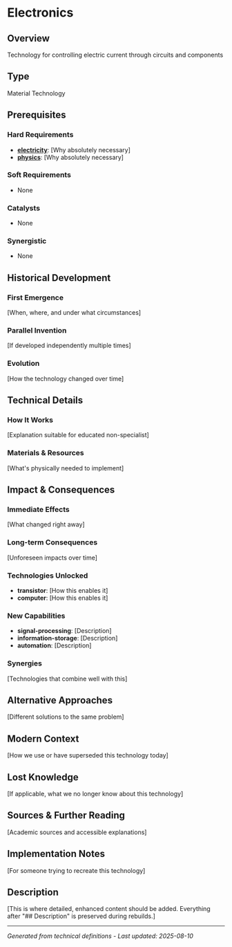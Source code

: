 # Electronics

## Overview
Technology for controlling electric current through circuits and components

## Type
Material Technology

## Prerequisites

### Hard Requirements
- **[electricity](../electricity/README.md)**: [Why absolutely necessary]
- **[physics](../physics/README.md)**: [Why absolutely necessary]

### Soft Requirements
- None

### Catalysts
- None

### Synergistic
- None

## Historical Development

### First Emergence
[When, where, and under what circumstances]





### Parallel Invention
[If developed independently multiple times]

### Evolution
[How the technology changed over time]

## Technical Details

### How It Works
[Explanation suitable for educated non-specialist]

### Materials & Resources
[What's physically needed to implement]





## Impact & Consequences

### Immediate Effects
[What changed right away]

### Long-term Consequences
[Unforeseen impacts over time]

### Technologies Unlocked
- **transistor**: [How this enables it]
- **computer**: [How this enables it]

### New Capabilities
- **signal-processing**: [Description]
- **information-storage**: [Description]
- **automation**: [Description]

### Synergies
[Technologies that combine well with this]

## Alternative Approaches
[Different solutions to the same problem]

## Modern Context
[How we use or have superseded this technology today]

## Lost Knowledge
[If applicable, what we no longer know about this technology]

## Sources & Further Reading
[Academic sources and accessible explanations]

## Implementation Notes
[For someone trying to recreate this technology]

## Description





[This is where detailed, enhanced content should be added. Everything after "## Description" is preserved during rebuilds.]

---
*Generated from technical definitions - Last updated: 2025-08-10*
